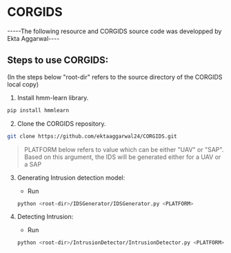 # CORGIDS

-----The following resource and CORGIDS source code was developped by Ekta Aggarwal----

## Steps to use CORGIDS:
(In the steps below "root-dir" refers to the source directory of the CORGIDS local copy)

1. Install hmm-learn library.
```bash
pip install hmmlearn
```
2. Clone the CORGIDS repository.
```bash
git clone https://github.com/ektaaggarwal24/CORGIDS.git
```

> PLATFORM below refers to value which can be either "UAV" or "SAP". Based on this argument, the IDS will be generated either for a UAV or a SAP
3. Generating Intrusion detection model:
   - Run 
   ```bash
   python <root-dir>/IDSGenerator/IDSGenerator.py <PLATFORM>
   ```
   
4. Detecting Intrusion:
   - Run
   ```bash
   python <root-dir>/IntrusionDetector/IntrusionDetector.py <PLATFORM>
   ```
 
